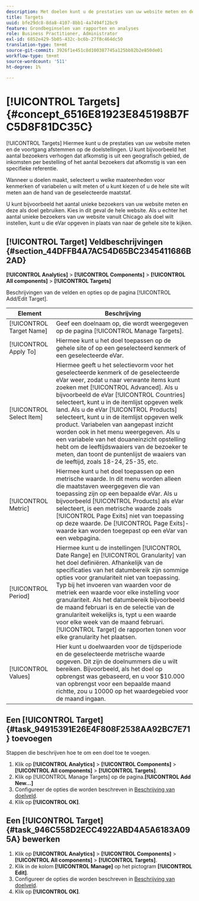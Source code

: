 ```yaml
---
description: Met doelen kunt u de prestaties van uw website meten en de voortgang afstemmen op de doeldoelen. U kunt bijvoorbeeld het aantal bezoekers verhogen dat afkomstig is uit een geografisch gebied, de inkomsten per bestelling of het aantal bezoekers dat afkomstig is van een specifieke referentie.
title: Targets
uuid: bfe29dc8-8da8-4107-8bb1-4a7494f12bc9
feature: Grondbeginselen van rapporten en analyses
role: Business Practitioner, Administrator
exl-id: 6852e429-5b05-432c-bc6b-27f8c464dc50
translation-type: tm+mt
source-git-commit: 3926f1e451c8d100387745a125bb82b2e850de01
workflow-type: tm+mt
source-wordcount: '511'
ht-degree: 1%

---
```


# [!UICONTROL Targets] {#concept_6516E81923E845198B7FC5D8F81DC35C}

[!UICONTROL Targets] Hiermee kunt u de prestaties van uw website meten en de voortgang afstemmen op de doelstellingen. U kunt bijvoorbeeld het aantal bezoekers verhogen dat afkomstig is uit een geografisch gebied, de inkomsten per bestelling of het aantal bezoekers dat afkomstig is van een specifieke referentie.

Wanneer u doelen maakt, selecteert u welke maateenheden voor kenmerken of variabelen u wilt meten of u kunt kiezen of u de hele site wilt meten aan de hand van de geselecteerde maatstaf.

U kunt bijvoorbeeld het aantal unieke bezoekers van uw website meten en deze als doel gebruiken. Kies in dit geval de hele website. Als u echter het aantal unieke bezoekers van uw website vanuit Chicago als doel wilt instellen, kunt u die eVar opgeven in plaats van naar de gehele site te kijken.

## [!UICONTROL Target] Veldbeschrijvingen  {#section_44DFFB4A7AC54D65BC2345411686B2AD}

**[!UICONTROL Analytics]** > **[!UICONTROL Components]** > **[!UICONTROL All components]** > **[!UICONTROL Targets]**

Beschrijvingen van de velden en opties op de pagina [!UICONTROL Add/Edit Target].

| Element | Beschrijving |
| --- | --- |
| [!UICONTROL Target Name] | Geef een doelnaam op, die wordt weergegeven op de pagina [!UICONTROL Manage Targets]. |
| [!UICONTROL Apply To] | Hiermee kunt u het doel toepassen op de gehele site of op een geselecteerd kenmerk of een geselecteerde eVar. |
| [!UICONTROL Select Item] | Hiermee geeft u het selectievorm voor het geselecteerde kenmerk of de geselecteerde eVar weer, zodat u naar verwante items kunt zoeken met [!UICONTROL Advanced]. Als u bijvoorbeeld de eVar [!UICONTROL Countries] selecteert, kunt u in de itemlijst opgeven welk land. Als u de eVar [!UICONTROL Products] selecteert, kunt u in de itemlijst opgeven welk product. Variabelen van aangepast inzicht worden ook in het menu weergegeven. Als u een variabele van het douaneinzicht opstelling hebt om de leeftijdswaaiers van de bezoeker te meten, dan toont de puntenlijst de waaiers van de leeftijd, zoals 18-24, 25-35, etc. |
| [!UICONTROL Metric] | Hiermee kunt u het doel toepassen op een metrische waarde. In dit menu worden alleen die maatstaven weergegeven die van toepassing zijn op een bepaalde eVar. Als u bijvoorbeeld [!UICONTROL Products] als eVar selecteert, is een metrische waarde zoals [!UICONTROL Page Exits] niet van toepassing op deze waarde. De [!UICONTROL Page Exits]-waarde kan worden toegepast op een eVar van een webpagina. |
| [!UICONTROL Period] | Hiermee kunt u de instellingen [!UICONTROL Date Range] en [!UICONTROL Granularity] van het doel definiëren. Afhankelijk van de specificaties van het datumbereik zijn sommige opties voor granulariteit niet van toepassing. Typ bij het invoeren van waarden voor de metriek een waarde voor elke instelling voor granulariteit. Als het datumbereik bijvoorbeeld de maand februari is en de selectie van de granulariteit wekelijks is, typt u een waarde voor elke week van de maand februari. [!UICONTROL Target] de rapporten tonen voor elke granularity het plaatsen. |
| [!UICONTROL Values] | Hier kunt u doelwaarden voor de tijdsperiode en de geselecteerde metrische waarde opgeven. Dit zijn de doelnummers die u wilt bereiken. Bijvoorbeeld, als het doel op opbrengst was gebaseerd, en u voor $10.000 van opbrengst voor een bepaalde maand richtte, zou u 10000 op het waardegebied voor de maand ingaan. |

## Een [!UICONTROL Target] {#task_94915391E26E4F808F2538AA92BC7E71} toevoegen

Stappen die beschrijven hoe te om een doel toe te voegen.

1. Klik op **[!UICONTROL Analytics]** > **[!UICONTROL Components]** > **[!UICONTROL All components]** > **[!UICONTROL Targets]**.
1. Klik op [!UICONTROL Manage Targets] op de pagina.**[!UICONTROL Add New...]**
1. Configureer de opties die worden beschreven in [Beschrijving van doelveld](/help/analyze/reports-analytics/targets.md#section_44DFFB4A7AC54D65BC2345411686B2AD).
1. Klik op **[!UICONTROL OK]**.

## Een [!UICONTROL Target] {#task_946C558D2ECC4922ABD4A5A6183A095A} bewerken

1. Klik op **[!UICONTROL Analytics]** > **[!UICONTROL Components]** > **[!UICONTROL All components]** > **[!UICONTROL Targets]**.
1. Klik in de kolom **[!UICONTROL Manage]** op het pictogram **[!UICONTROL Edit]**.
1. Configureer de opties die worden beschreven in [Beschrijving van doelveld](/help/analyze/reports-analytics/targets.md#section_44DFFB4A7AC54D65BC2345411686B2AD).
1. Klik op **[!UICONTROL OK]**.
